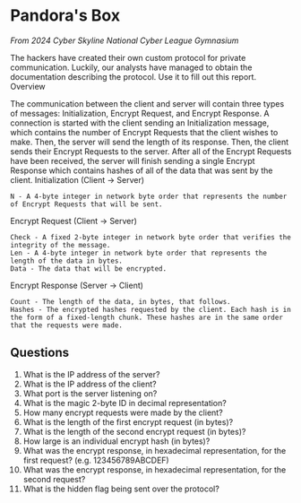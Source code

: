 # Pandora's Box

*From 2024 Cyber Skyline National Cyber League Gymnasium*

The hackers have created their own custom protocol for private communication. Luckily, our analysts have managed to obtain the documentation describing the protocol. Use it to fill out this report.
Overview

The communication between the client and server will contain three types of messages: Initialization, Encrypt Request, and Encrypt Response.
A connection is started with the client sending an Initialization message, which contains the number of Encrypt Requests that the client wishes to make.
Then, the server will send the length of its response.
Then, the client sends their Encrypt Requests to the server.
After all of the Encrypt Requests have been received, the server will finish sending a single Encrypt Response which contains hashes of all of the data that was sent by the client.
Initialization (Client -> Server)

    N - A 4-byte integer in network byte order that represents the number of Encrypt Requests that will be sent.

Encrypt Request (Client -> Server)

    Check - A fixed 2-byte integer in network byte order that verifies the integrity of the message.
    Len - A 4-byte integer in network byte order that represents the length of the data in bytes.
    Data - The data that will be encrypted.

Encrypt Response (Server -> Client)

    Count - The length of the data, in bytes, that follows.
    Hashes - The encrypted hashes requested by the client. Each hash is in the form of a fixed-length chunk. These hashes are in the same order that the requests were made.


## Questions

1. What is the IP address of the server?
2. What is the IP address of the client?
3. What port is the server listening on?
4. What is the magic 2-byte ID in decimal representation?
5. How many encrypt requests were made by the client?
6. What is the length of the first encrypt request (in bytes)?
7. What is the length of the second encrypt request (in bytes)?
8. How large is an individual encrypt hash (in bytes)?
9. What was the encrypt response, in hexadecimal representation, for the first request? (e.g. 123456789ABCDEF)
10. What was the encrypt response, in hexadecimal representation, for the second request?
11. What is the hidden flag being sent over the protocol?
